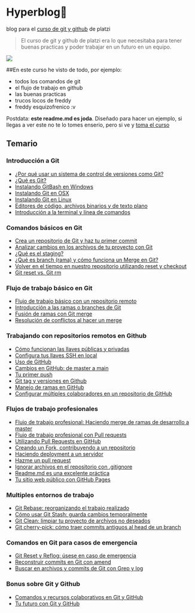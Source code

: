 # Hyperblog💚
blog para el [curso de git y github](https://platzi.com/cursos/git-github/ "curso de git y github") de platzi
> El curso de git y github de platzi era lo que necesitaba para tener buenas practicas y poder trabajar en un futuro en un equipo.

![](https://camo.githubusercontent.com/38f113b96a368dfb7f634d2f2da97e7b8c748042d2a284b97c3fad048bb3ff55/68747470733a2f2f6d69726f2e6d656469756d2e636f6d2f6d61782f323733322f312a6d74736b3366515f4252656d466964686b656c3364412e706e67)

##En este curso he visto de todo, por ejemplo:
* todos los comandos de git
* el flujo de trabajo en github
* las buenas practicas
* trucos locos de freddy 
* freddy esquizofrenico :v

Postdata: **este readme.md es joda**.  Diseñado para hacer un ejemplo, si llegas a ver este no te lo tomes enserio, pero  si ve y [toma el curso](https://platzi.com/cursos/git-github/ "toma el curso")

## Temario

### Introducción a Git

* [¿Por qué usar un sistema de control de versiones como Git?](https://platzi.com/clases/1557-git-github/19934-por-que-usar-un-sistema-de-control-de-versiones-co/ "¿Por qué usar un sistema de control de versiones como Git?")
* [¿Qué es Git?](https://platzi.com/clases/1557-git-github/20215-que-es-git/ "¿Qué es Git?")
* [Instalando GitBash en Windows](https://platzi.com/clases/1557-git-github/19933-instalando-git-y-gitbash-en-windows/ "Instalando GitBash en Windows")
* [Instalando Git en OSX](https://platzi.com/clases/1557-git-github/19932-instalando-gitbash-en-osx/ "Instalando Git en OSX")
* [Instalando Git en Linux](https://platzi.com/clases/1557-git-github/19931-instalando-git-en-linux/ "Instalando Git en Linux")
* [Editores de código, archivos binarios y de texto plano](https://platzi.com/clases/1557-git-github/19938-editores-de-codigo-archivos-binarios-y-de-texto-pl/ "Editores de código, archivos binarios y de texto plano")
* [Introducción a la terminal y línea de comandos](https://platzi.com/clases/1557-git-github/19937-introduccion-a-la-terminal-y-linea-de-comandos/ "Introducción a la terminal y línea de comandos")


### Comandos básicos en Git

* [Crea un repositorio de Git y haz tu primer commit](https://platzi.com/clases/1557-git-github/19936-crea-un-repositorio-de-git-y-haz-tu-primer-commit/ "Crea un repositorio de Git y haz tu primer commit")
* [Analizar cambios en los archivos de tu proyecto con Git](https://platzi.com/clases/1557-git-github/19945-analizar-cambios-en-los-archivos-de-tu-proyecto-co/ "Analizar cambios en los archivos de tu proyecto con Git")
*  [¿Qué es el staging?](https://platzi.com/clases/1557-git-github/19946-que-es-el-staging-y-los-repositorios-ciclo-basico-/ "¿Qué es el staging?")
* [¿Qué es branch (rama) y cómo funciona un Merge en Git?](https://platzi.com/clases/1557-git-github/19947-que-es-un-branch-rama-y-como-funciona-un-merge-en-/ "¿Qué es branch (rama) y cómo funciona un Merge en Git?")
* [Volver en el tiempo en nuestro repositorio utilizando reset y checkout](https://platzi.com/clases/1557-git-github/19948-volver-en-el-tiempo-en-nuestro-repositorio-utiliza/ "Volver en el tiempo en nuestro repositorio utilizando reset y checkout")
* [Git reset vs. Git rm](https://platzi.com/clases/1557-git-github/23295-git-reset-vs-git-rm/ "Git reset vs. Git rm")

### Flujo de trabajo básico en Git

* [Flujo de trabajo básico con un repositorio remoto](https://platzi.com/clases/1557-git-github/19935-flujo-de-trabajo-basico-con-un-repositorio-remoto/ "Flujo de trabajo básico con un repositorio remoto")
* [Introducción a las ramas o branches de Git](https://platzi.com/clases/1557-git-github/19940-introduccion-a-las-ramas-o-branches-de-git/ "Introducción a las ramas o branches de Git")
* [Fusión de ramas con Git merge](https://platzi.com/clases/1557-git-github/19939-funcion-de-ramas-con-git-mer-7/ "Fusión de ramas con Git merge")
* [Resolución de conflictos al hacer un merge](https://platzi.com/clases/1557-git-github/19941-resolucion-de-conflictos-al-hacer-un-merge/ "Resolución de conflictos al hacer un merge")

### Trabajando con repositorios remotos en Github

* [Cómo funcionan las llaves públicas y privadas](https://platzi.com/clases/1557-git-github/19949-como-funcionan-las-llaves-publicas-y-privadas/ "Cómo funcionan las llaves públicas y privadas")
* [Configura tus llaves SSH en local](https://platzi.com/clases/1557-git-github/19950-configurar-llaves-ssh-en-github/ "Configura tus llaves SSH en local")
* [Uso de GitHub](https://platzi.com/clases/1557-git-github/19942-uso-de-github/ "Uso de GitHub")
* [Cambios en GitHub: de master a main](https://platzi.com/clases/1557-git-github/35869-cambios-en-github-de-master-a-main/ "Cambios en GitHub: de master a main")
* [Tu primer push](https://platzi.com/clases/1557-git-github/19951-conexion-a-github-con-ssh/ "Tu primer push")
* [Git tag y versiones en Github](https://platzi.com/clases/1557-git-github/19952-tags-y-versiones-en-git-y-github/ "Git tag y versiones en Github")
* [Manejo de ramas en GitHub](https://platzi.com/clases/1557-git-github/19953-manejo-de-ramas-en-github/ "Manejo de ramas en GitHub")
* [Configurar múltiples colaboradores en un repositorio de GitHub](https://platzi.com/clases/1557-git-github/19954-configurar-multiples-colaboradores-en-un-repositor/ "Configurar múltiples colaboradores en un repositorio de GitHub")

### Flujos de trabajo profesionales

* [Flujo de trabajo profesional: Haciendo merge de ramas de desarrollo a master](https://platzi.com/clases/1557-git-github/19955-flujo-de-trabajo-profesional-haciendo-merge-de-ram/ "Flujo de trabajo profesional: Haciendo merge de ramas de desarrollo a master")
* [Flujo de trabajo profesional con Pull requests](https://platzi.com/clases/1557-git-github/19956-flujo-de-trabajo-profesional-con-pull-requests/ "Flujo de trabajo profesional con Pull requests")
* [Utilizando Pull Requests en GitHub](https://platzi.com/clases/1557-git-github/19957-utilizando-pull-requests-en-github/ "Utilizando Pull Requests en GitHub")
* [Creando un Fork, contribuyendo a un repositorio](https://platzi.com/clases/1557-git-github/19978-creando-un-fork-contribuyendo-a-un-repositorio/ "Creando un Fork, contribuyendo a un repositorio")
* [Haciendo deployment a un servidor](https://platzi.com/clases/1557-git-github/19958-haciendo-deployment-a-un-servidor/ "Haciendo deployment a un servidor")
* [Hazme un pull request](https://platzi.com/clases/1557-git-github/19959-hazme-un-pull-request/ "Hazme un pull request")
* [Ignorar archivos en el repositorio con .gitignore](https://platzi.com/clases/1557-git-github/19960-ignorar-archivos-en-el-repositorio-con-gitignore/ "Ignorar archivos en el repositorio con .gitignore")
* [Readme.md es una excelente práctica](https://platzi.com/clases/1557-git-github/19977-readmemd-es-una-excelente-practica/ "Readme.md es una excelente práctica")
* [Tu sitio web público con GitHub Pages](https://platzi.com/clases/1557-git-github/19976-tu-sitio-web-publico-con-github-pages/ "Tu sitio web público con GitHub Pages")

### Multiples entornos de trabajo

* [Git Rebase: reorganizando el trabajo realizado](https://platzi.com/clases/1557-git-github/19975-git-rebase-reorganizando-el-trabajo-realizado/ "Git Rebase: reorganizando el trabajo realizado")
* [Cómo usar Git Stash: guarda cambios temporalmente](https://platzi.com/clases/1557-git-github/19984-stash/ "Cómo usar Git Stash: guarda cambios temporalmente")
* [Git Clean: limpiar tu proyecto de archivos no deseados](https://platzi.com/clases/1557-git-github/19983-git-clean-limpiar-tu-proyecto-de-archivos-no-desea/ "Git Clean: limpiar tu proyecto de archivos no deseados")
* [Git cherry-pick: cómo traer commits antiguos al head de un branch](https://platzi.com/clases/1557-git-github/19982-git-cherry-pick-traer-commits-viejos-al-head-de-un/ "Git cherry-pick: cómo traer commits antiguos al head de un branch")

### Comandos en Git para casos de emergencia

* [Git Reset y Reflog: úsese en caso de emergencia](https://platzi.com/clases/1557-git-github/19988-git-reset-y-reflog-usese-en-caso-de-emergencia/ "Git Reset y Reflog: úsese en caso de emergencia")
* [Reconstruir commits en Git con amend](https://platzi.com/clases/1557-git-github/19981-reconstruir-commits-en-git-con-amend/ "Reconstruir commits en Git con amend")
* [Buscar en archivos y commits de Git con Grep y log](https://platzi.com/clases/1557-git-github/19987-buscar-en-archivos-y-commits-de-git-con-grep-y-log/ "Buscar en archivos y commits de Git con Grep y log")

### Bonus sobre Git y Github

* [Comandos y recursos colaborativos en Git y GitHub](https://platzi.com/clases/1557-git-github/19986-comandos-y-recursos-colaborativos-en-git-y-github/ "Comandos y recursos colaborativos en Git y GitHub")
* [Tu futuro con Git y GitHub](https://platzi.com/clases/1557-git-github/19985-tu-futuro-con-git-y-github/ "Tu futuro con Git y GitHub")

